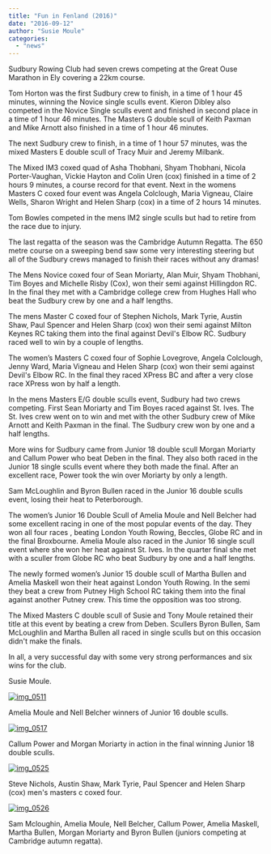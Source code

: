 ```yaml
---
title: "Fun in Fenland (2016)"
date: "2016-09-12"
author: "Susie Moule"
categories: 
  - "news"
---
```


Sudbury Rowing Club had seven crews competing at the Great Ouse Marathon in Ely covering a 22km course.

Tom Horton was the first Sudbury crew to finish, in a time of 1 hour 45 minutes, winning the Novice single sculls event. Kieron Dibley also competed in the Novice Single sculls event and finished in second place in a time of 1 hour 46 minutes. The Masters G double scull of Keith Paxman and Mike Arnott also finished in a time of 1 hour 46 minutes.

The next Sudbury crew to finish, in a time of 1 hour 57 minutes, was the mixed Masters E double scull of Tracy Muir and Jeremy Milbank.

The Mixed IM3 coxed quad of Asha Thobhani, Shyam Thobhani, Nicola Porter-Vaughan, Vickie Hayton and Colin Uren (cox) finished in a time of 2 hours 9 minutes, a course record for that event. Next in the womens Masters C coxed four event was Angela Colclough, Maria Vigneau, Claire Wells, Sharon Wright and Helen Sharp (cox) in a time of 2 hours 14 minutes.

Tom Bowles competed in the mens IM2 single sculls but had to retire from the race due to injury.

The last regatta of the season was the Cambridge Autumn Regatta. The 650 metre course on a sweeping bend saw some very interesting steering but all of the Sudbury crews managed to finish their races without any dramas!

The Mens Novice coxed four of Sean Moriarty, Alan Muir, Shyam Thobhani, Tim Boyes and Michelle Risby (Cox), won their semi against Hillingdon RC. In the final they met with a Cambridge college crew from Hughes Hall who beat the Sudbury crew by one and a half lengths.

The mens Master C coxed four of Stephen Nichols, Mark Tyrie, Austin Shaw, Paul Spencer and Helen Sharp (cox) won their semi against Milton Keynes RC taking them into the final against Devil's Elbow RC. Sudbury raced well to win by a couple of lengths.

The women’s Masters C coxed four of Sophie Lovegrove, Angela Colclough, Jenny Ward, Maria Vigneau and Helen Sharp (cox) won their semi against Devil's Elbow RC. In the final they raced XPress BC and after a very close race XPress won by half a length.

In the mens Masters E/G double sculls event, Sudbury had two crews competing. First Sean Moriarty and Tim Boyes raced against St. Ives. The St. Ives crew went on to win and met with the other Sudbury crew of Mike Arnott and Keith Paxman in the final. The Sudbury crew won by one and a half lengths.

More wins for Sudbury came from Junior 18 double scull Morgan Moriarty and Callum Power who beat Deben in the final. They also both raced in the Junior 18 single sculls event where they both made the final. After an excellent race, Power took the win over Moriarty by only a length.

Sam McLoughlin and Byron Bullen raced in the Junior 16 double sculls event, losing their heat to Peterborough.

The women’s Junior 16 Double Scull of Amelia Moule and Nell Belcher had some excellent racing in one of the most popular events of the day. They won all four races , beating London Youth Rowing, Beccles, Globe RC and in the final Broxbourne. Amelia Moule also raced in the Junior 16 single scull event where she won her heat against St. Ives. In the quarter final she met with a sculler from Globe RC who beat Sudbury by one and a half lengths.

The newly formed women’s Junior 15 double scull of Martha Bullen and Amelia Maskell won their heat against London Youth Rowing. In the semi they beat a crew from Putney High School RC taking them into the final against another Putney crew. This time the opposition was too strong.

The Mixed Masters C double scull of Susie and Tony Moule retained their title at this event by beating a crew from Deben. Scullers Byron Bullen, Sam McLoughlin and Martha Bullen all raced in single sculls but on this occasion didn't make the finals.

In all, a very successful day with some very strong performances and six wins for the club.

Susie Moule.

[![img_0511](/assets/news/images/IMG_0511-1024x765.jpg)](http://sudburyrowingclub.org.uk/wp-content/uploads/2016/09/IMG_0511.jpg)

Amelia Moule and Nell Belcher winners of Junior 16 double sculls.

[![img_0517](/assets/news/images/IMG_0517-1024x768.png)](http://sudburyrowingclub.org.uk/wp-content/uploads/2016/09/IMG_0517.png)

Callum Power and Morgan Moriarty in action in the final winning Junior 18 double sculls.

[![img_0525](/assets/news/images/IMG_0525-1024x765.jpg)](http://sudburyrowingclub.org.uk/wp-content/uploads/2016/09/IMG_0525.jpg)

Steve Nichols, Austin Shaw, Mark Tyrie, Paul Spencer and Helen Sharp (cox) men's masters c coxed four.

[![img_0526](/assets/news/images/IMG_0526-1024x768.png)](http://sudburyrowingclub.org.uk/wp-content/uploads/2016/09/IMG_0526.png)

Sam Mcloughin, Amelia Moule, Nell Belcher, Callum Power, Amelia Maskell, Martha Bullen, Morgan Moriarty and Byron Bullen (juniors competing at Cambridge autumn regatta).
